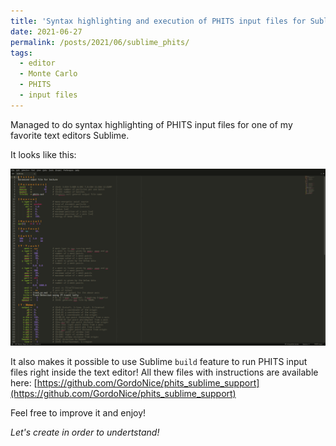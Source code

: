 ```yaml
---
title: 'Syntax highlighting and execution of PHITS input files for Sublime Text editor'
date: 2021-06-27
permalink: /posts/2021/06/sublime_phits/
tags:
  - editor
  - Monte Carlo
  - PHITS
  - input files
---
```


Managed to do syntax highlighting of PHITS input files for one of my favorite
text editors Sublime.

It looks like this:

<a href="https://github.com/GordoNice/phits_sublime_support" rel="Sublime Highlight for PHITS input files ">![](https://raw.githubusercontent.com/GordoNice/phits_sublime_support/master/Screenshot.png)</a>

It also makes it possible to use Sublime `build` feature to run PHITS input files
right inside the text editor! All thew files with instructions are available here: [https://github.com/GordoNice/phits_sublime_support](https://github.com/GordoNice/phits_sublime_support) 

Feel free to improve it and enjoy!

_Let's create in order to undertstand!_
